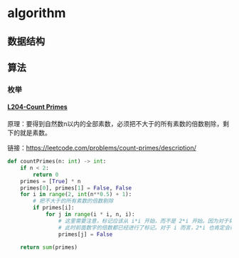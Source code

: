 # algorithm

## 数据结构

## 算法

### 枚举

#### [L204-Count Primes](./src/algorithm/1.Enumeration/L204-Count%20Primes.py)

原理：要得到自然数n以内的全部素数，必须把不大于的所有素数的倍数剔除，剩下的就是素数。

链接：https://leetcode.com/problems/count-primes/description/

```python
def countPrimes(n: int) -> int:
    if n < 2:
        return 0
    primes = [True] * n
    primes[0], primes[1] = False, False
    for i in range(2, int(n**0.5) + 1):
        # 把不大于的所有素数的倍数剔除
        if primes[i]:
            for j in range(i * i, n, i):
                # 这里需要注意，标记应该从 i*i 开始，而不是 2*i 开始。因为对于每个数 i 来说，枚举是从小到大的，
                # 此时前面数字的倍数都已经进行了标记。对于 i 而言，2*i 也肯定会被在枚举数字 2 时进行标记，[2,i) 区间的数同理。
                primes[j] = False

    return sum(primes)
```

